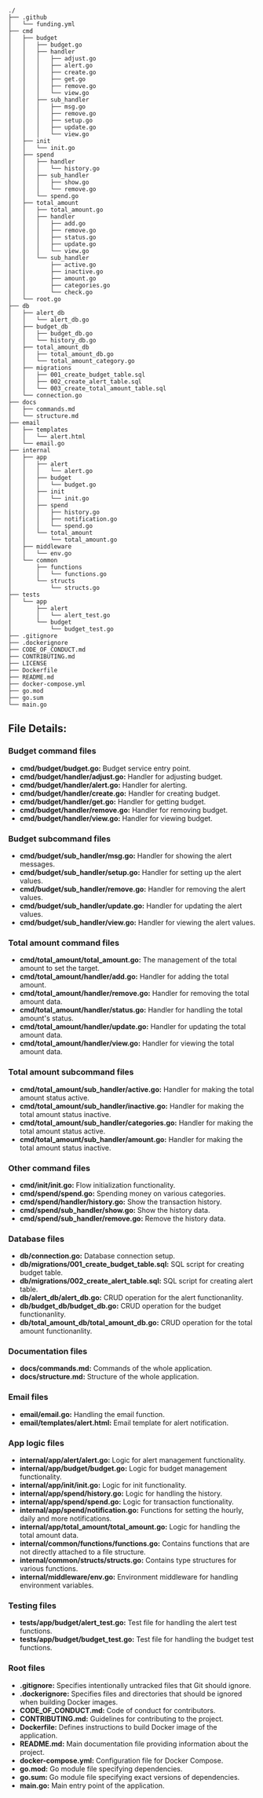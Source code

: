     ./
    ├── .github
    │   └── funding.yml
    ├── cmd
    │   ├── budget
    │   │   ├── budget.go
    │   │   ├── handler
    │   │   │   ├── adjust.go
    │   │   │   ├── alert.go
    │   │   │   ├── create.go
    │   │   │   ├── get.go
    │   │   │   ├── remove.go    
    │   │   │   └── view.go
    │   │   ├── sub_handler
    │   │   │   ├── msg.go
    │   │   │   ├── remove.go
    │   │   │   ├── setup.go
    │   │   │   ├── update.go
    │   │   │   └── view.go
    │   ├── init
    │   │   └── init.go
    │   ├── spend
    │   │   ├── handler
    │   │   │   └── history.go
    │   │   ├── sub_handler
    │   │   │   ├── show.go
    │   │   │   └── remove.go
    │   │   └── spend.go
    │   ├── total_amount
    │   │   ├── total_amount.go
    │   │   ├── handler
    │   │   │   ├── add.go
    │   │   │   ├── remove.go
    │   │   │   ├── status.go
    │   │   │   ├── update.go
    │   │   │   └── view.go
    │   │   └── sub_handler
    │   │       ├── active.go
    │   │       ├── inactive.go
    │   │       ├── amount.go
    │   │       ├── categories.go
    │   │       └── check.go
    │   └── root.go
    ├── db
    │   ├── alert_db
    │   │   └── alert_db.go   
    │   ├── budget_db
    │   │   ├── budget_db.go
    │   │   └── history_db.go
    │   ├── total_amount_db
    │   │   ├── total_amount_db.go
    │   │   └── total_amount_category.go
    │   ├── migrations
    │   │   ├── 001_create_budget_table.sql
    │   │   ├── 002_create_alert_table.sql
    │   │   └── 003_create_total_amount_table.sql
    │   └── connection.go
    ├── docs
    │   ├── commands.md
    │   └── structure.md
    ├── email
    │   ├── templates
    │   │   └── alert.html 
    │   └── email.go
    ├── internal
    │   ├── app
    │   │   ├── alert
    │   │   │   └── alert.go
    │   │   ├── budget
    │   │   │   └── budget.go
    │   │   ├── init
    │   │   │   └── init.go
    │   │   ├── spend
    │   │   │   ├── history.go
    │   │   │   ├── notification.go
    │   │   │   └── spend.go
    │   │   └── total_amount
    │   │       └── total_amount.go
    │   ├── middleware
    │   │   └── env.go
    │   └── common
    │       ├── functions
    │       │   └── functions.go
    │       └── structs
    │           └── structs.go
    ├── tests
    │   └── app
    │       ├── alert
    │       │   └── alert_test.go
    │       └── budget
    │           └── budget_test.go
    ├── .gitignore
    ├── .dockerignore
    ├── CODE_OF_CONDUCT.md
    ├── CONTRIBUTING.md
    ├── LICENSE
    ├── Dockerfile
    ├── README.md
    ├── docker-compose.yml
    ├── go.mod
    ├── go.sum
    └── main.go

## **File Details:**

### Budget command files

- **cmd/budget/budget.go:** Budget service entry point.
- **cmd/budget/handler/adjust.go:** Handler for adjusting budget.
- **cmd/budget/handler/alert.go:** Handler for alerting.
- **cmd/budget/handler/create.go:** Handler for creating budget.
- **cmd/budget/handler/get.go:** Handler for getting budget.
- **cmd/budget/handler/remove.go:** Handler for removing budget.
- **cmd/budget/handler/view.go:** Handler for viewing budget.

### Budget subcommand files

- **cmd/budget/sub_handler/msg.go:** Handler for showing the alert messages.
- **cmd/budget/sub_handler/setup.go:** Handler for setting up the alert values.
- **cmd/budget/sub_handler/remove.go:** Handler for removing the alert values.
- **cmd/budget/sub_handler/update.go:** Handler for updating the alert values.
- **cmd/budget/sub_handler/view.go:** Handler for viewing the alert values.

### Total amount command files

- **cmd/total_amount/total_amount.go:** The management of the total amount to set the target.
- **cmd/total_amount/handler/add.go:** Handler for adding the total amount.
- **cmd/total_amount/handler/remove.go:** Handler for removing the total amount data.
- **cmd/total_amount/handler/status.go:** Handler for handling the total amount's status.
- **cmd/total_amount/handler/update.go:** Handler for updating the total amount data.
- **cmd/total_amount/handler/view.go:** Handler for viewing the total amount data.

### Total amount subcommand files

- **cmd/total_amount/sub_handler/active.go:** Handler for making the total amount status active.
- **cmd/total_amount/sub_handler/inactive.go:** Handler for making the total amount status inactive.
- **cmd/total_amount/sub_handler/categories.go:** Handler for making the total amount status active.
- **cmd/total_amount/sub_handler/amount.go:** Handler for making the total amount status inactive.

### Other command files

- **cmd/init/init.go:** Flow initialization functionality.
- **cmd/spend/spend.go:** Spending money on various categories.
- **cmd/spend/handler/history.go:** Show the transaction history.
- **cmd/spend/sub_handler/show.go:** Show the history data.
- **cmd/spend/sub_handler/remove.go:** Remove the history data.

### Database files

- **db/connection.go:** Database connection setup.
- **db/migrations/001_create_budget_table.sql:** SQL script for creating budget table.
- **db/migrations/002_create_alert_table.sql:** SQL script for creating alert table.
- **db/alert_db/alert_db.go:** CRUD operation for the alert functionanlity.
- **db/budget_db/budget_db.go:** CRUD operation for the budget functionanlity.
- **db/total_amount_db/total_amount_db.go:** CRUD operation for the total amount functionanlity.

### Documentation files

- **docs/commands.md:** Commands of the whole application.
- **docs/structure.md:** Structure of the whole application.

### Email files

- **email/email.go:** Handling the email function.
- **email/templates/alert.html:** Email template for alert notification.

### App logic files

- **internal/app/alert/alert.go:** Logic for alert management functionality.
- **internal/app/budget/budget.go:** Logic for budget management functionality.
- **internal/app/init/init.go:** Logic for init functionality.
- **internal/app/spend/history.go:** Logic for handling the history.
- **internal/app/spend/spend.go:** Logic for transaction functionality.
- **internal/app/spend/notification.go:** Functions for setting the hourly, daily and more notifications.
- **internal/app/total_amount/total_amount.go:** Logic for handling the total amount data.
- **internal/common/functions/functions.go:** Contains functions that are not directly attached to a file structure.
- **internal/common/structs/structs.go:** Contains type structures for various functions.
- **internal/middleware/env.go:** Environment middleware for handling environment variables.

### Testing files

- **tests/app/budget/alert_test.go:** Test file for handling the alert test functions.
- **tests/app/budget/budget_test.go:** Test file for handling the budget test functions.

### Root files

- **.gitignore:** Specifies intentionally untracked files that Git should ignore.
- **.dockerignore:** Specifies files and directories that should be ignored when building Docker images.
- **CODE_OF_CONDUCT.md:** Code of conduct for contributors.
- **CONTRIBUTING.md:** Guidelines for contributing to the project.
- **Dockerfile:** Defines instructions to build Docker image of the application.
- **README.md:** Main documentation file providing information about the project.
- **docker-compose.yml:** Configuration file for Docker Compose.
- **go.mod:** Go module file specifying dependencies.
- **go.sum:** Go module file specifying exact versions of dependencies.
- **main.go:** Main entry point of the application.